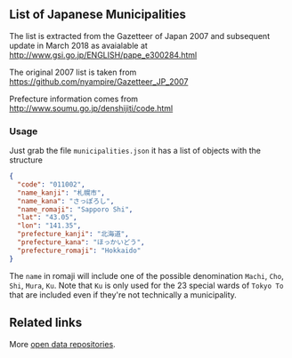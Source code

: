 ## List of Japanese Municipalities

The list is extracted from the Gazetteer of Japan 2007 and subsequent update in March 2018 as avaialable at http://www.gsi.go.jp/ENGLISH/pape_e300284.html

The original 2007 list is taken from https://github.com/nyampire/Gazetteer_JP_2007

Prefecture information comes from http://www.soumu.go.jp/denshijiti/code.html

### Usage

Just grab the file `municipalities.json` it has a list of objects with the structure

```json
{
  "code": "011002",
  "name_kanji": "札幌市",
  "name_kana": "さっぽろし",
  "name_romaji": "Sapporo Shi",
  "lat": "43.05",
  "lon": "141.35",
  "prefecture_kanji": "北海道",
  "prefecture_kana": "ほっかいどう",
  "prefecture_romaji": "Hokkaido"
}
```

The `name` in romaji will include one of the possible denomination `Machi`, `Cho`, `Shi`, `Mura`, `Ku`. Note that `Ku` is only used for the 23 special wards of `Tokyo To` that are included even if they're not technically a municipality.

## Related links

More [open data repositories](https://github.com/piuccio?utf8=%E2%9C%93&tab=repositories&q=open-data-jp&type=&language=).
